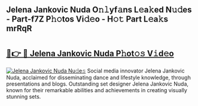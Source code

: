 ## Jelena Jankovic Nuda O𝚗𝚕yf𝚊ns L𝚎a𝚔ed N𝚞𝚍es - Part-f7Z P𝚑𝚘tos Vi𝚍𝚎o - H𝚘𝚝 Part L𝚎a𝚔s mrRqR

# <h2><a href="http://kfb5623.oniu.top/?m=Jelena+Jankovic+Nuda">🔗👉 🔴 Jelena Jankovic Nuda P𝚑ot𝚘𝚜 V𝚒d𝚎o</a></h2>

[![Jelena Jankovic Nuda Nu𝚍e𝚜](https://i.imgur.com/0qMVB7G.gif)](http://kfb5623.oniu.top/?m=Jelena+Jankovic+Nuda)
Social media innovator Jelena Jankovic Nuda, acclaimed for disseminating dance and lifestyle knowledge, through presentations and blogs. Outstanding set designer Jelena Jankovic Nuda, known for their remarkable abilities and achievements in creating visually stunning sets.  
